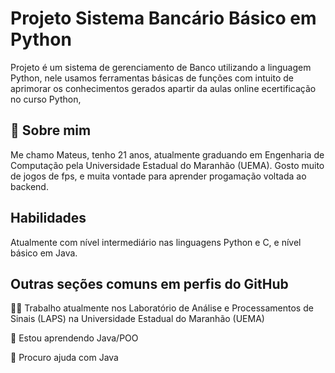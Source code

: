 
# Projeto Sistema Bancário Básico em Python

Projeto é um sistema de gerenciamento de Banco utilizando a linguagem Python, nele usamos ferramentas básicas de funções com intuito de aprimorar os conhecimentos gerados apartir da aulas online ecertificação no curso Python,


## 🚀 Sobre mim
Me chamo Mateus, tenho 21 anos, atualmente graduando em Engenharia de Computação pela Universidade Estadual do Maranhão (UEMA). Gosto muito de jogos de fps, e muita vontade para aprender progamação voltada ao backend.


## Habilidades

Atualmente com nível intermediário nas linguagens Python e C, e nível básico em Java.
## Outras seções comuns em perfis do GitHub

👩‍💻 Trabalho atualmente nos Laboratório de Análise e Processamentos de Sinais (LAPS) na Universidade Estadual do Maranhão (UEMA)

🧠 Estou aprendendo Java/POO


🤔 Procuro ajuda com Java


